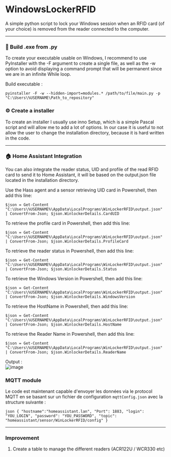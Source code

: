 # WindowsLockerRFID
A simple python script to lock your Windows session when an RFID card (of your choice) is removed from the reader connected to the computer.

- - -

### 🔩 Build .exe from .py
To create your executable usable on Windows, I recommend to use PyInstaller with the -F argument to create a single file, as well as the -w option to avoid displaying a command prompt that will be permanent since we are in an infinite While loop.

Build executable : 
```
pyinstaller -F -w --hidden-import=modules.* /path/to/file/main.py -p "C:\Users\%USERNAME\Path_to_repository"
```

### ⚙️ Create a installer
To create an installer I usually use inno Setup, which is a simple Pascal script and will allow me to add a lot of options.
In our case it is useful to not allow the user to change the installation directory, because it is hard written in the code.

- - -

### 🏠 Home Assistant Integration
You can also integrate the reader status, UID and profile of the read RFID card to send it to Home Assistant, it will be based on the output.json file located in the installation directory.

Use the Hass agent and a sensor retrieving UID card in Powershell, then add this line: 
```
$json = Get-Content "C:\Users\%USERNAME%\AppData\LocalPrograms\WinLockerRFID\output.json" | ConvertFrom-Json; $json.WinlockerDetails.CardUID
```

To retrieve the profile card in Powershell, then add this line: 
```
$json = Get-Content "C:\Users\%USERNAME%\AppData\LocalPrograms\WinLockerRFID\output.json" | ConvertFrom-Json; $json.WinlockerDetails.ProfileCard
```

To retrieve the reader status in Powershell, then add this line: 
```
$json = Get-Content "C:\Users\%USERNAME%\AppData\LocalPrograms\WinLockerRFID\output.json" | ConvertFrom-Json; $json.WinlockerDetails.Status
```

To retrieve the Windows Version in Powershell, then add this line: 
```
$json = Get-Content "C:\Users\%USERNAME%\AppData\LocalPrograms\WinLockerRFID\output.json" | ConvertFrom-Json; $json.WinlockerDetails.WindowsVersion
```

To retrieve the HostName in Powershell, then add this line: 
```
$json = Get-Content "C:\Users\%USERNAME%\AppData\LocalPrograms\WinLockerRFID\output.json" | ConvertFrom-Json; $json.WinlockerDetails.HostName
```

To retrieve the Reader Name in Powershell, then add this line: 
```
$json = Get-Content "C:\Users\%USERNAME%\AppData\LocalPrograms\WinLockerRFID\output.json" | ConvertFrom-Json; $json.WinlockerDetails.ReaderName
```  
Output :  
![image](https://user-images.githubusercontent.com/70718793/216600295-802695cd-eb30-4447-9cff-cccffa7204e1.png)
  
### MQTT module
Le code est maintenant capable d'envoyer les données via le protocol MQTT en se basant sur un fichier de configuration `mqttConfig.json` avec la structure suivante : 

`json
{
  "hostname":"homeassistant.lan",
  "Port": 1883,
  "login": "YOU_LOGIN",
  "password": "YOU_PASSWORD",
  "topic": "homeassistant/sensor/WinLockerRFID/config"
}
`


- - -

### Improvement
1. Create a table to manage the different readers (ACR122U / WCR330 etc)
